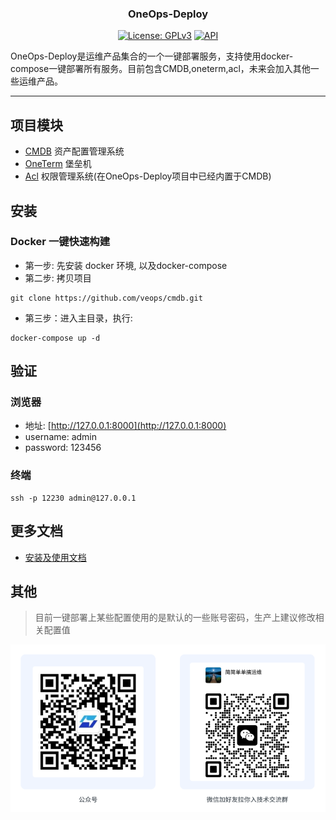 <h3 align="center">OneOps-Deploy</h3>
<p align="center">
  <a href="https://github.com/veops/OneOps-deploy/blob/main/LICENSE"><img src="https://img.shields.io/badge/License-AGPLv3-brightgreen" alt="License: GPLv3"></a>
  <a href="https://goreportcard.com/report/github.com/veops/messenger"><img src="https://goreportcard.com/badge/github.com/veops/messenger" alt="API"></a>
</p>
OneOps-Deploy是运维产品集合的一个一键部署服务，支持使用docker-compose一键部署所有服务。目前包含CMDB,oneterm,acl，未来会加入其他一些运维产品。

---

## 项目模块

- [CMDB](https://github.com/veops/cmdb) 资产配置管理系统
- [OneTerm](https://github.com/veops/oneterm) 堡垒机
- [Acl](https://github.com/veops/acl) 权限管理系统(在OneOps-Deploy项目中已经内置于CMDB)

## 安装

### Docker 一键快速构建
- 第一步: 先安装 docker 环境, 以及docker-compose
- 第二步: 拷贝项目
```shell 
git clone https://github.com/veops/cmdb.git
```
- 第三步：进入主目录，执行:
```
docker-compose up -d
```

## 验证
### 浏览器
- 地址: [http://127.0.0.1:8000](http://127.0.0.1:8000)
- username: admin
- password: 123456
### 终端
```shell
ssh -p 12230 admin@127.0.0.1
```

## 更多文档
- [安装及使用文档](https://veops.cn/docs/)

## 其他
> 目前一键部署上某些配置使用的是默认的一些账号密码，生产上建议修改相关配置值


![Wechat Official Account: 维易科技OneOps](docs/images/wechat.png)


